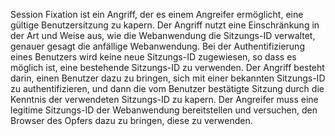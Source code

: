 Session Fixation ist ein Angriff, der es einem Angreifer ermöglicht, eine gültige Benutzersitzung zu kapern. Der Angriff nutzt eine Einschränkung in der Art und Weise aus, wie die Webanwendung die Sitzungs-ID verwaltet, genauer gesagt die anfällige Webanwendung. Bei der Authentifizierung eines Benutzers wird keine neue Sitzungs-ID zugewiesen, so dass es möglich ist, eine bestehende Sitzungs-ID zu verwenden. Der Angriff besteht darin, einen Benutzer dazu zu bringen, sich mit einer bekannten Sitzungs-ID zu authentifizieren, und dann die vom Benutzer bestätigte Sitzung durch die Kenntnis der verwendeten Sitzungs-ID zu kapern. Der Angreifer muss eine legitime Sitzungs-ID der Webanwendung bereitstellen und versuchen, den Browser des Opfers dazu zu bringen, diese zu verwenden.